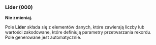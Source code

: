 ### Lider (000)

**Nie zmieniaj.**

Pole **Lider** składa się z elementów danych, które zawierają liczby lub wartości zakodowane, które definiują parametry przetwarzania rekordu. Pole generowane jest automatycznie.  
